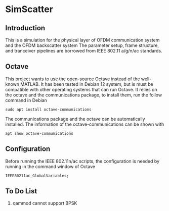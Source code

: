 # SimScatter

## Introduction
This is a simulation for the physical layer of OFDM communication system and the OFDM backscatter system
The parameter setup, frame structure, and tranceiver pipelines are borrowed from IEEE 802.11 a/g/n/ac standards.

## Octave

This project wants to use the open-source Octave instead of the well-known MATLAB.
It has been tested in Debian 12 system, but is must be compatible with other operating systems that can run Octave.
It relies on the octave and the communications package, to install them, run the follow command in Debian

    sudo apt install octave-communications

The communications package and the octave can be automatically installed.
The information of the octave-communications can be shown with

    apt show octave-communications

## Configuration

Before running the IEEE 802.11n/ac scripts, the configuration is needed by running in the command window of Octave

    IEEE80211ac_GlobalVariables;

## To Do List

1. qammod cannot support BPSK
